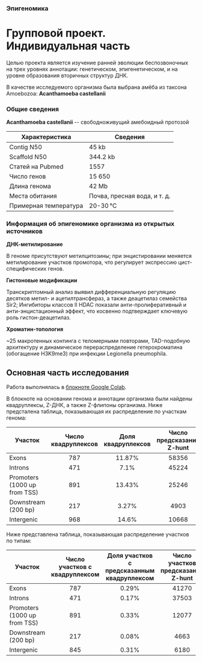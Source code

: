 ### Эпигеномика
# Групповой проект. Индивидуальная часть
Целью проекта является изучение ранней эволюции беспозвоночных на трех уровнях аннотации: 
генетическом, эпигенетическом, и на уровне образования вторичных структур ДНК.

В качестве исследуемого организма была выбрана амёба из таксона Amoebozoa: **Acanthamoeba castellanii**

### Общие сведения
**Acanthamoeba castellanii** -- cвободноживущий амебоидный протозой

|Характеристика |Сведения |
|---|---|
|Contig N50| 		45 kb|
|Scaffold N50|		344.2 kb|
|Статей на Pubmed| 1557|
|Число генов|  	15 650|
|Длина генома| 	42 Mb|
|Места обитания| Почва, пресная вода, и т. д.|
|Примерная температура| 20-30 °C|

### Информация об эпигеномике организма из открытых источников
**ДНК-метилирование**

В геноме присутствуют метилцитозины; при энцистировании меняется метилирование участков промотора, что регулирует экспрессию цист-специфических генов.

**Гистоновые модификации**

Транскриптомный анализ выявил дифференциальную регуляцию десятков метил- и ацетилтрансфераз, а также деацетилаз семейства Sir2; 
Ингибиторы классов II HDAC показали анти-пролиферативный и анти-энцистационный эффект, что косвенно подтверждает ключевую роль гистон-деацетилаз.

**Хроматин-топология**

~25 макротенных континга с теломерными повторами, TAD-подобную архитектуру и динамическое перераспределение гетерохроматина (обогащение H3K9me3) при инфекции Legionella pneumophila.

## Основная часть исследования
Работа выполнялась в [блокноте Google Colab](https://colab.research.google.com/drive/1hwmZG0eFcjLvMjCLIVsODaLCy5eTESzB?usp=sharing).

В блокноте на основании генома и аннотации организма были найдены квадруплексы, Z-ДНК, а также Z-флипоны организма.
Ниже предсталена таблица, показывающая их распределение по участкам генома:

|Участок                      |Число квадруплексов|Доля квадруплексов|Число предсказаний Z-hunt|Доля предсказаний Z-hunt|Число предсказаний ZDNAbert|Доля предсказаний ZDNAbert|
|------|:--:|:--:|:--:|:--:|:--:|:--:|
|Exons                        | 787 | 11.87% | 58356 | 58.01% | 43510 | 45.47% |
|Introns                      | 471 | 7.1% | 45224 | 44.96% | 47715 | 49.87% |
|Promoters (1000 up from TSS) | 891 | 13.43% | 25246 | 25.1% | 26310 | 27.5% |
|Downstream (200 bp)          | 217 | 3.27% | 4903 | 4.87% | 4654 | 4.86% | 
|Intergenic                   | 968 | 14.6% | 10668 | 10.61% | 9258 | 9.68% |

Ниже представлена таблица, показывающая распределение участков по типам:

|Участок                      |Число участков с квадруплексом|Доля участков с предсказанным квадруплексом|Число участков предсказаний Z-hunt|Доля участков с предсказанным Z-hunt|Число участков предсказаний ZDNAbert|Доля участков с предсказанным ZDNAbert|
|------|:--:|:--:|:--:|:--:|:--:|:--:|
|Exons                        | 787 | 0.29% | 41270 | 15.23% | 43510 | 16.05% |
|Introns                      | 471 | 0.17% | 37503 | 13.84% | 47715 | 17.61% |
|Promoters (1000 up from TSS) | 891 | 0.33% | 12077 | 4.46% | 26310 | 9.71% |
|Downstream (200 bp)          | 217 | 0.08% | 4663 | 1.72% | 4654 | 1.72% | 
|Intergenic                   | 845 | 0.31% | 6180 | 2.28% | 10386 | 3.83% |
